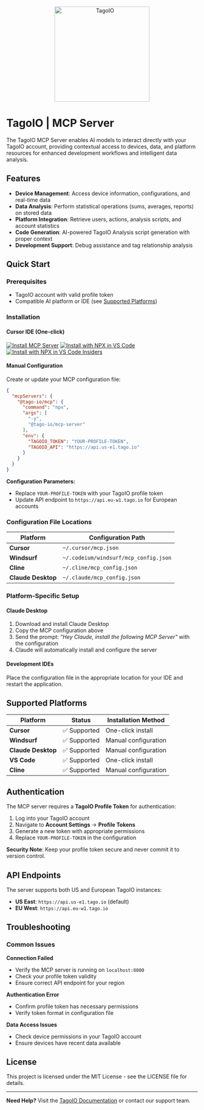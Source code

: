 <br/>
<p align="center">
  <img src="https://assets.tago.io/tagoio/tagoio.png" width="250px" alt="TagoIO"></img>
</p>

# TagoIO | MCP Server

The TagoIO MCP Server enables AI models to interact directly with your TagoIO account, providing contextual access to devices, data, and platform resources for enhanced development workflows and intelligent data analysis.

## Features

- **Device Management**: Access device information, configurations, and real-time data
- **Data Analysis**: Perform statistical operations (sums, averages, reports) on stored data
- **Platform Integration**: Retrieve users, actions, analysis scripts, and account statistics
- **Code Generation**: AI-powered TagoIO Analysis script generation with proper context
- **Development Support**: Debug assistance and tag relationship analysis

## Quick Start

### Prerequisites
- TagoIO account with valid profile token
- Compatible AI platform or IDE (see [Supported Platforms](#supported-platforms))

### Installation

#### Cursor IDE (One-click)
[![Install MCP Server](https://cursor.com/deeplink/mcp-install-dark.svg)](https://cursor.com/install-mcp?name=%40tago-io%2Fmcp&config=eyJjb21tYW5kIjoibnB4IC15IEB0YWdvLWlvL21jcC1zZXJ2ZXIiLCJlbnYiOnsiVEFHT0lPX1RPS0VOIjoiWU9VUi1QUk9GSUxFLVRPS0VOIiwiVEFHT0lPX0FQSSI6Imh0dHBzOi8vYXBpLnVzLWUxLnRhZ28uaW8ifX0%3D)
[![Install with NPX in VS Code](https://img.shields.io/badge/VS_Code-NPM-0098FF?style=flat-square&logo=visualstudiocode&logoColor=white)](https://insiders.vscode.dev/redirect/mcp/install?name=%40tago-io%2Fmcp&config=%7B%22command%22%3A%22npx%22%2C%22args%22%3A%5B%22-y%22%2C%22%40tago-io%2Fmcp-server%22%5D%2C%22env%22%3A%7B%22TAGOIO_TOKEN%22%3A%22%24%7Binput%3AtagoToken%7D%22%2C%22TAGOIO_API%22%3A%22https%3A%2F%2Fapi.us-e1.tago.io%22%7D%7D&inputs=%5B%7B%22type%22%3A%22promptString%22%2C%22id%22%3A%22tagoToken%22%2C%22description%22%3A%22TagoIO%20Profile%20Token%22%2C%22password%22%3Atrue%7D%5D) [![Install with NPX in VS Code Insiders](https://img.shields.io/badge/VS_Code_Insiders-NPM-24bfa5?style=flat-square&logo=visualstudiocode&logoColor=white)](https://insiders.vscode.dev/redirect/mcp/install?name=%40tago-io%2Fmcp&config=%7B%22command%22%3A%22npx%22%2C%22args%22%3A%5B%22-y%22%2C%22%40tago-io%2Fmcp-server%22%5D%2C%22env%22%3A%7B%22TAGOIO_TOKEN%22%3A%22%24%7Binput%3AtagoToken%7D%22%2C%22TAGOIO_API%22%3A%22https%3A%2F%2Fapi.us-e1.tago.io%22%7D%7D&inputs=%5B%7B%22type%22%3A%22promptString%22%2C%22id%22%3A%22tagoToken%22%2C%22description%22%3A%22TagoIO%20Profile%20Token%22%2C%22password%22%3Atrue%7D%5D&quality=insiders)


#### Manual Configuration

Create or update your MCP configuration file:

```json
{
  "mcpServers": {
    "@tago-io/mcp": {
      "command": "npx",
      "args": [
        "-y",
        "@tago-io/mcp-server"
      ],
      "env": {
        "TAGOIO_TOKEN": "YOUR-PROFILE-TOKEN",
        "TAGOIO_API": "https://api.us-e1.tago.io"
      }
    }
  }
}
```

**Configuration Parameters:**
- Replace `YOUR-PROFILE-TOKEN` with your TagoIO profile token
- Update API endpoint to `https://api.eu-w1.tago.io` for European accounts

### Configuration File Locations

| Platform | Configuration Path |
|----------|-------------------|
| **Cursor** | `~/.cursor/mcp.json` |
| **Windsurf** | `~/.codeium/windsurf/mcp_config.json` |
| **Cline** | `~/.cline/mcp_config.json` |
| **Claude Desktop** | `~/.claude/mcp_config.json` |

### Platform-Specific Setup

#### Claude Desktop
1. Download and install Claude Desktop
2. Copy the MCP configuration above
3. Send the prompt: _"Hey Claude, install the following MCP Server"_ with the configuration
4. Claude will automatically install and configure the server

#### Development IDEs
Place the configuration file in the appropriate location for your IDE and restart the application.

## Supported Platforms

| Platform | Status | Installation Method |
|----------|--------|-------------------|
| **Cursor** | ✅ Supported | One-click install |
| **Windsurf** | ✅ Supported | Manual configuration |
| **Claude Desktop** | ✅ Supported | Manual configuration |
| **VS Code** | ✅ Supported | One-click install |
| **Cline** | ✅ Supported | Manual configuration |

## Authentication

The MCP server requires a **TagoIO Profile Token** for authentication:

1. Log into your TagoIO account
2. Navigate to **Account Settings** → **Profile Tokens**
3. Generate a new token with appropriate permissions
4. Replace `YOUR-PROFILE-TOKEN` in the configuration

**Security Note**: Keep your profile token secure and never commit it to version control.

## API Endpoints

The server supports both US and European TagoIO instances:

- **US East**: `https://api.us-e1.tago.io` (default)
- **EU West**: `https://api.eu-w1.tago.io`

## Troubleshooting

### Common Issues

**Connection Failed**
- Verify the MCP server is running on `localhost:8000`
- Check your profile token validity
- Ensure correct API endpoint for your region

**Authentication Error**
- Confirm profile token has necessary permissions
- Verify token format in configuration file

**Data Access Issues**
- Check device permissions in your TagoIO account
- Ensure devices have recent data available

## License

This project is licensed under the MIT License - see the LICENSE file for details.

---

**Need Help?** Visit the [TagoIO Documentation](https://docs.tago.io) or contact our support team.